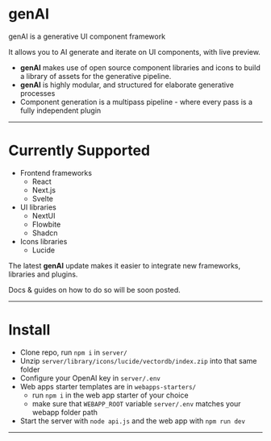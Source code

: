 
# genAI

genAI is a generative UI component framework

It allows you to AI generate and iterate on UI components, with live preview.

- **genAI** makes use of open source component libraries and icons to build a library of assets for the generative pipeline.
- **genAI** is highly modular, and structured for elaborate generative processes
- Component generation is a multipass pipeline - where every pass is a fully independent plugin

---

# Currently Supported

* Frontend frameworks
  * React
  * Next.js
  * Svelte
* UI libraries
  * NextUI
  * Flowbite
  * Shadcn
* Icons libraries
  * Lucide

The latest **genAI** update makes it easier to integrate new frameworks, libraries and plugins.

Docs & guides on how to do so will be soon posted.

---

# Install

* Clone repo, run `npm i` in `server/`
* Unzip `server/library/icons/lucide/vectordb/index.zip` into that same folder
* Configure your OpenAI key in `server/.env`
* Web apps starter templates are in `webapps-starters/`
  * run `npm i` in the web app starter of your choice
  * make sure that `WEBAPP_ROOT` variable `server/.env` matches your webapp folder path
* Start the server with `node api.js` and the web app with `npm run dev`

---
